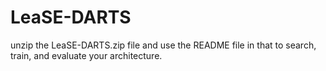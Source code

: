 # LeaSE-DARTS
unzip the LeaSE-DARTS.zip file and use the README file in that to search, train, and evaluate your architecture.
